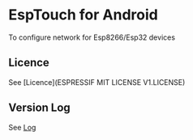 # EspTouch for Android
To configure network for Esp8266/Esp32 devices

## Licence
See [Licence](ESPRESSIF MIT LICENSE V1.LICENSE)

## Version Log
See [Log](Log.md)